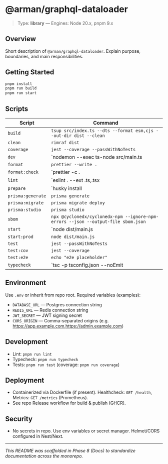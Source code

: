 # @arman/graphql-dataloader

> Type: **library** — Engines: Node 20.x, pnpm 9.x

## Overview
Short description of `@arman/graphql-dataloader`. Explain purpose, boundaries, and main responsibilities.

## Getting Started
```bash
pnpm install
pnpm run build
pnpm run start
```

## Scripts
| Script | Command |
|---|---|
| `build` | `tsup src/index.ts --dts --format esm,cjs --out-dir dist --clean` |
| `clean` | `rimraf dist` |
| `coverage` | `jest --coverage --passWithNoTests` |
| `dev` | `nodemon --exec ts-node src/main.ts || echo "dev script placeholder"` |
| `format` | `prettier --write .` |
| `format:check` | `prettier -c . || echo "no prettier"` |
| `lint` | `eslint . --ext .ts,.tsx || echo "no lint"` |
| `prepare` | `husky install || true` |
| `prisma:generate` | `prisma generate` |
| `prisma:migrate` | `prisma migrate deploy` |
| `prisma:studio` | `prisma studio` |
| `sbom` | `npx @cyclonedx/cyclonedx-npm --ignore-npm-errors --json --output-file sbom.json` |
| `start` | `node dist/main.js || next start -p 3000 || echo "no start"` |
| `start:prod` | `node dist/main.js` |
| `test` | `jest --passWithNoTests` |
| `test:cov` | `jest --coverage` |
| `test:e2e` | `echo "e2e placeholder"` |
| `typecheck` | `tsc -p tsconfig.json --noEmit || echo 'no tsconfig'` |

## Environment
Use `.env` or inherit from repo root. Required variables (examples):
- `DATABASE_URL` — Postgres connection string
- `REDIS_URL` — Redis connection string
- `JWT_SECRET` — JWT signing secret
- `CORS_ORIGIN` — Comma-separated origins (e.g. https://app.example.com,https://admin.example.com)

## Development
- Lint: `pnpm run lint`
- Typecheck: `pnpm run typecheck`
- Tests: `pnpm run test` (coverage: `pnpm run coverage`)

## Deployment
- Containerized via Dockerfile (if present). Healthcheck: `GET /health`, Metrics: `GET /metrics` (Prometheus).
- See repo Release workflow for build & publish (GHCR).

## Security
- No secrets in repo. Use env variables or secret manager. Helmet/CORS configured in Nest/Next.

---
_This README was scaffolded in Phase 8 (Docs) to standardize documentation across the monorepo._
